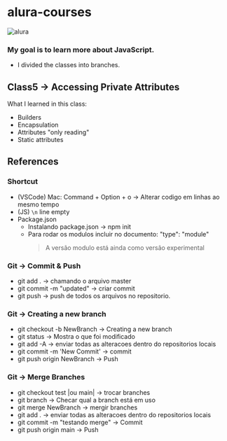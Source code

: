 # alura-courses

![alura](https://lh3.googleusercontent.com/TM-g_2L7u2p99kwg4IQeB-3352WfCq0vKXP4h5cOvISUlNll6-1WHu8t2B0oZdZKjkmp)

### My goal is to learn more about JavaScript. 
- I divided the classes into branches.

## Class5 -> Accessing Private Attributes
What I learned in this class:
  - Builders
  - Encapsulation
  - Attributes "only reading"
  - Static attributes


## References
### Shortcut
- (VSCode) Mac: Command + Option + o -> Alterar codigo em linhas ao mesmo tempo 
- (JS) `\n` line empty 
- Package.json
  - Instalando package.json -> npm init
  - Para rodar os modulos incluir no documento: "type": "module"
     > A versão modulo está ainda como versão experimental
### Git -> Commit & Push
- git add .                           -> chamando o arquivo master
- git commit -m "updated"             -> criar commit
- git push                            -> push de todos os arquivos no repositorio.

### Git -> Creating a new branch
- git checkout -b NewBranch           -> Creating a new branch
- git status                          -> Mostra o que foi modificado 
- git add -A                          -> enviar todas as alteracoes dentro do repositorios locais
- git commit -m 'New Commit'          -> commit 
- git push origin NewBranch           -> Push

### Git -> Merge Branches
- git checkout test |ou main|         -> trocar branches 
- git branch                          -> Checar qual a branch está em uso 
- git merge NewBranch                 -> mergir branches 
- git add .                           -> enviar todas as alteracoes dentro do repositorios locais
- git commit -m "testando merge"      -> Commit
- git push origin main                -> Push